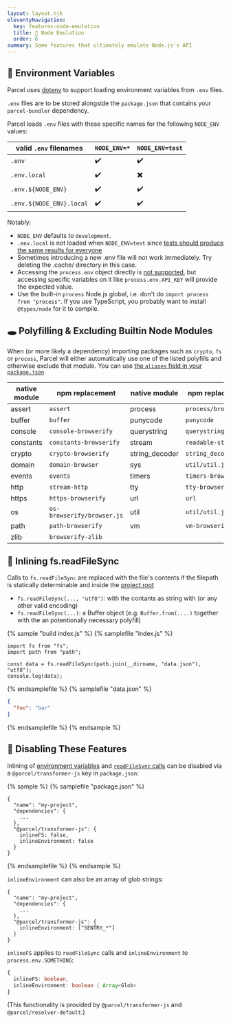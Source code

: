 ```yaml
---
layout: layout.njk
eleventyNavigation:
  key: features-node-emulation
  title: 🐢 Node Emulation
  order: 6
summary: Some features that ultimately emulate Node.js's API
---
```


## 🌳 Environment Variables

Parcel uses [dotenv](https://github.com/motdotla/dotenv) to support loading environment variables from `.env` files.

`.env` files are to be stored alongside the `package.json` that contains your `parcel-bundler` dependency.

Parcel loads `.env` files with these specific names for the following `NODE_ENV` values:

| valid `.env` filenames   | `NODE_ENV=*` | `NODE_ENV=test` |
| ------------------------ | ------------ | --------------- |
| `.env`                   | ✔️           | ✔️              |
| `.env.local`             | ✔️           | ✖️              |
| `.env.${NODE_ENV}`       | ✔️           | ✔️              |
| `.env.${NODE_ENV}.local` | ✔️           | ✔️              |

Notably:

- `NODE_ENV` defaults to `development`.
- `.env.local` is not loaded when `NODE_ENV=test` since [tests should produce the same results for everyone](https://github.com/parcel-bundler/parcel/blob/28df546a2249b6aac1e529dd629f506ba6b0a4bb/src/utils/env.js#L9)
- Sometimes introducing a new .env file will not work immediately. Try deleting the .cache/ directory in this case.
- Accessing the `process.env` object directly is [not supported](https://github.com/parcel-bundler/parcel/issues/2299#issuecomment-439768971), but accessing specific variables on it like `process.env.API_KEY` will provide the expected value.
- Use the built-in `process` Node.js global, i.e. don't do `import process from "process"`. If you use TypeScript, you probably want to install `@types/node` for it to compile.

## 🕳️ Polyfilling & Excluding Builtin Node Modules

When (or more likely a dependency) importing packages such as `crypto`, `fs` or `process`, Parcel will either automatically use one of the listed polyfills and otherwise exclude that module. You can use [the `aliases` field in your `package.json`](/features/module-resolution/#aliases)

| native module | npm replacement            | native module  | npm replacement      |
| ------------- | -------------------------- | -------------- | -------------------- |
| assert        | `assert`                   | process        | `process/browser.js` |
| buffer        | `buffer`                   | punycode       | `punycode`           |
| console       | `console-browserify`       | querystring    | `querystring-es3`    |
| constants     | `constants-browserify`     | stream         | `readable-stream`    |
| crypto        | `crypto-browserify`        | string_decoder | `string_decoder`     |
| domain        | `domain-browser`           | sys            | `util/util.js`       |
| events        | `events`                   | timers         | `timers-browserify`  |
| http          | `stream-http`              | tty            | `tty-browserify`     |
| https         | `https-browserify`         | url            | `url`                |
| os            | `os-browserify/browser.js` | util           | `util/util.js`       |
| path          | `path-browserify`          | vm             | `vm-browserify`      |
| zlib          | `browserify-zlib`          |

## 📄 Inlining fs.readFileSync

Calls to `fs.readFileSync` are replaced with the file's contents if the filepath is statically determinable and inside the [project root](/features/module-resolution/)

- `fs.readFileSync(..., "utf8")`: with the contants as string with (or any other valid encoding)
- `fs.readFileSync(...)`: a Buffer object (e.g. `Buffer.from(....)` together with the an potentionally necessary polyfill)

{% sample "build index.js" %}
{% samplefile "index.js" %}

```js/3
import fs from "fs";
import path from "path";

const data = fs.readFileSync(path.join(__dirname, "data.json"), "utf8");
console.log(data);
```

{% endsamplefile %}
{% samplefile "data.json" %}

```json
{
  "foo": "bar"
}
```

{% endsamplefile %}
{% endsample %}

## 🔧 Disabling These Features

Inlining of [environment variables](#🌳-environment-variables) and [`readFileSync` calls](#%F0%9F%93%84-inlining-fs.readfilesync) can be disabled via a `@parcel/transformer-js` key in `package.json`:

{% sample %}
{% samplefile "package.json" %}

```json5
{
  "name": "my-project",
  "dependencies": {
    ...
  },
  "@parcel/transformer-js": {
    inlineFS: false,
    inlineEnvironment: false
  }
}
```

{% endsamplefile %}
{% endsample %}

`inlineEnvironment` can also be an array of glob strings:

```json5
{
  "name": "my-project",
  "dependencies": {
    ...
  },
  "@parcel/transformer-js": {
    inlineEnvironment: ["SENTRY_*"]
  }
}
```

`inlineFS` applies to `readFileSync` calls and `inlineEnvironment` to `process.env.SOMETHING`:

```ts
{
  inlineFS: boolean,
  inlineEnvironment: boolean | Array<Glob>
}
```

(This functionality is provided by `@parcel/transformer-js` and `@parcel/resolver-default`.)
